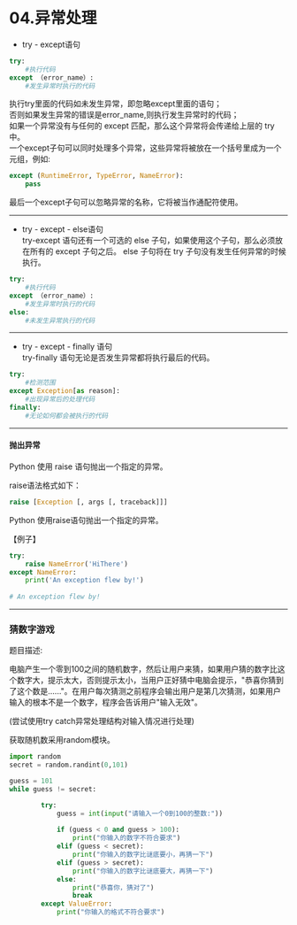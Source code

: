 # 04.异常处理
- try - except语句  
```python
try:
	#执行代码
except （error_name）:
	#发生异常时执行的代码
```
执行try里面的代码如未发生异常，即忽略except里面的语句；  
否则如果发生异常的错误是error_name,则执行发生异常时的代码；  
如果一个异常没有与任何的 except 匹配，那么这个异常将会传递给上层的 try 中。  
一个except子句可以同时处理多个异常，这些异常将被放在一个括号里成为一个元组，例如:  

```python
except (RuntimeError, TypeError, NameError):
    pass
```
最后一个except子句可以忽略异常的名称，它将被当作通配符使用。  

---

- try - except - else语句  
try-except 语句还有一个可选的 else 子句，如果使用这个子句，那么必须放在所有的 except 子句之后。
else 子句将在 try 子句没有发生任何异常的时候执行。

```python
try:
	#执行代码
except （error_name）:
	#发生异常时执行的代码
else:
	#未发生异常执行的代码
```

---
- try - except - finally 语句  
try-finally 语句无论是否发生异常都将执行最后的代码。

```python
try:
    #检测范围
except Exception[as reason]:
    #出现异常后的处理代码
finally:
    #无论如何都会被执行的代码
```

---
#### 抛出异常  
Python 使用 raise 语句抛出一个指定的异常。  

raise语法格式如下：  

```python
raise [Exception [, args [, traceback]]]
```

Python 使用raise语句抛出一个指定的异常。  

【例子】


```python
try:
    raise NameError('HiThere')
except NameError:
    print('An exception flew by!')
    
# An exception flew by!

```

---
### 猜数字游戏

题目描述:

电脑产生一个零到100之间的随机数字，然后让用户来猜，如果用户猜的数字比这个数字大，提示太大，否则提示太小，当用户正好猜中电脑会提示，"恭喜你猜到了这个数是......"。在用户每次猜测之前程序会输出用户是第几次猜测，如果用户输入的根本不是一个数字，程序会告诉用户"输入无效"。

(尝试使用try catch异常处理结构对输入情况进行处理)

获取随机数采用random模块。

```python
import random
secret = random.randint(0,101)

guess = 101
while guess != secret:

        try:
            guess = int(input("请输入一个0到100的整数:"))
        
            if (guess < 0 and guess > 100):
                print("你输入的数字不符合要求")
            elif (guess < secret):
                print("你输入的数字比谜底要小，再猜一下")
            elif (guess > secret):
                print("你输入的数字比谜底要大，再猜一下")
            else:
                print("恭喜你，猜对了")
                break
        except ValueError:
            print("你输入的格式不符合要求")

```
